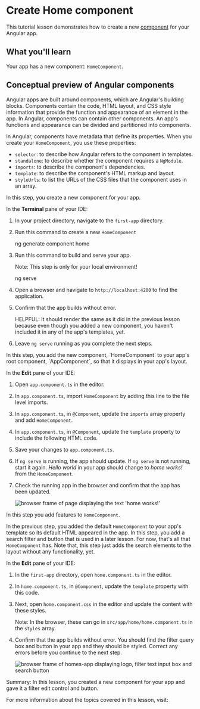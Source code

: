 # Create Home component

This tutorial lesson demonstrates how to create a new [component](guide/components) for your Angular app.

<docs-video src="https://www.youtube.com/embed/R0nRX8jD2D0?si=OMVaw71EIa44yIOJ"/>

## What you'll learn

Your app has a new component: `HomeComponent`.

## Conceptual preview of Angular components

Angular apps are built around components, which are Angular's building blocks.
Components contain the code, HTML layout, and CSS style information that provide the function and appearance of an element in the app.
In Angular, components can contain other components. An app's functions and appearance can be divided and partitioned into components.

In Angular, components have metadata that define its properties.
When you create your `HomeComponent`, you use these properties:

* `selector`: to describe how Angular refers to the component in templates.
* `standalone`: to describe whether the component requires a `NgModule`.
* `imports`: to describe the component's dependencies.
* `template`: to describe the component's HTML markup and layout.
* `styleUrls`: to list the URLs of the CSS files that the component uses in an array.

<docs-pill-row>
  <docs-pill href="api/core/Component" title="Learn more about Components"/>
</docs-pill-row>

<docs-workflow>

<docs-step title="Create the `HomeComponent`">
In this step, you create a new component for your app.

In the **Terminal** pane of your IDE:

1. In your project directory, navigate to the `first-app` directory.
1. Run this command to create a new `HomeComponent`

    <docs-code language="shell">
    ng generate component home
    </docs-code>

1. Run this command to build and serve your app.

    Note: This step is only for your local environment!

    <docs-code language="shell">
    ng serve
    </docs-code>

1. Open a browser and navigate to `http://localhost:4200` to find the application.

1. Confirm that the app builds without error.

    HELPFUL: It should render the same as it did in the previous lesson because even though you added a new component, you haven't included it in any of the app's templates, yet.

1. Leave `ng serve` running as you complete the next steps.
</docs-step>

<docs-step title="Add the new component to your app's layout">
In this step, you add the new component, `HomeComponent` to your app's root component, `AppComponent`, so that it displays in your app's layout.

In the **Edit** pane of your IDE:

1. Open `app.component.ts` in the editor.
1. In `app.component.ts`, import `HomeComponent` by adding this line to the file level imports.

    <docs-code header="Import HomeComponent in src/app/app.component.ts" path="adev/src/content/tutorials/first-app/steps/03-HousingLocation/src/app/app.component.ts" visibleLines="[2]"/>

1. In `app.component.ts`, in `@Component`, update the `imports` array property and add `HomeComponent`.

    <docs-code header="Replace in src/app/app.component.ts" path="adev/src/content/tutorials/first-app/steps/03-HousingLocation/src/app/app.component.ts" visibleLines="[7]"/>

1. In `app.component.ts`, in `@Component`, update the `template` property to include the following HTML code.

    <docs-code header="Replace in src/app/app.component.ts" path="adev/src/content/tutorials/first-app/steps/03-HousingLocation/src/app/app.component.ts" visibleLines="[8,17]"/>

1. Save your changes to  `app.component.ts`.
1. If `ng serve` is running, the app should update.
    If `ng serve` is not running, start it again.
    *Hello world* in your app should change to *home works!* from the `HomeComponent`.
1. Check the running app in the browser and confirm that the app has been updated.

    <img alt="browser frame of page displaying the text 'home works!'" src="assets/images/tutorials/first-app/homes-app-lesson-02-step-2.png">

</docs-step>

<docs-step title="Add features to `HomeComponent`">

In this step you add features to `HomeComponent`.

In the previous step, you added the default `HomeComponent` to your app's template so its default HTML appeared in the app.
In this step, you add a search filter and button that is used in a later lesson.
For now, that's all that `HomeComponent` has.
Note that, this step just adds the search elements to the layout without any functionality, yet.

In the **Edit** pane of your IDE:

1. In the `first-app` directory, open `home.component.ts` in the editor.
1. In `home.component.ts`, in `@Component`, update the `template` property with this code.

    <docs-code header="Replace in src/app/home/home.component.ts" path="adev/src/content/tutorials/first-app/steps/03-HousingLocation/src/app/home/home.component.ts" visibleLines="[8,15]"/>

1. Next, open `home.component.css` in the editor and update the content with these styles.

    Note: In the browser, these can go in `src/app/home/home.component.ts` in the `styles` array.

    <docs-code header="Replace in src/app/home/home.component.css" path="adev/src/content/tutorials/first-app/steps/03-HousingLocation/src/app/home/home.component.css"/>

1. Confirm that the app builds without error.
    You should find the filter query box and button in your app and they should be styled.
    Correct any errors before you continue to the next step.

    <img alt="browser frame of homes-app displaying logo, filter text input box and search button" src="assets/images/tutorials/first-app/homes-app-lesson-02-step-3.png">
    </docs-step>

</docs-workflow>

Summary: In this lesson, you created a new component for your app and gave it a filter edit control and button.

For more information about the topics covered in this lesson, visit:

<docs-pill-row>
  <docs-pill href="cli/generate#component-command" title="`ng generate component`"/>
  <docs-pill href="api/core/Component" title="`Component` reference"/>
  <docs-pill href="guide/components" title="Angular components overview"/>
</docs-pill-row>

